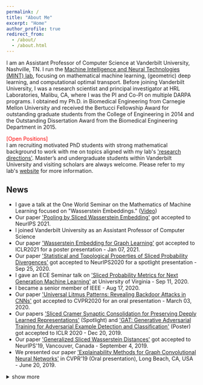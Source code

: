 ```yaml
---
permalink: /
title: "About Me"
excerpt: "Home"
author_profile: true
redirect_from:
  - /about/
  - /about.html
---
```


I am an Assistant Professor of Computer Science at Vanderbilt University, Nashville, TN. I run the [Machine Intelligence and Neural Technologies (MINT) lab](http://lab.vanderbilt.edu/mint-lab), focusing on mathematical machine learning, (geometric) deep learning, and computational optimal transport. Before joining Vanderbilt University, I was a research scientist and principal investigator at HRL Laboratories, Malibu, CA, where I was the PI and Co-PI on multiple DARPA programs. I obtained my Ph.D. in Biomedical Engineering from Carnegie Mellon University and received the Bertucci Fellowship Award for outstanding graduate students from the College of Engineering in 2014 and the Outstanding Dissertation Award from the Biomedical Engineering Department in 2015.<br>

<span style="color:red">[Open Positions]</span><br>
I am recruiting motivated PhD students with strong mathematical background to work with me on topics aligned with my lab's ['research directions'](http://mint-vu.github.io/about/). Master’s and undergraduate students within Vanderbilt University and visiting scholars are always welcome. Please refer to my lab's [website](http://mint-vu.github.io/resources/) for more information.


## News
- I gave a talk at the One World Seminar on the Mathematics of Machine Learning focused on "Wasserstein Embeddings." ([Video](https://www.youtube.com/watch?v=xs9uibPODGk))
- Our paper ['Pooling by Sliced Wasserstein Embedding'](https://neurips.cc/Conferences/2021/ScheduleMultitrack?event=25946) got accepted to NeurIPS 2021.
- I joined Vanderbilt University as an Assistant Professor of Computer Science
- Our paper ['Wasserstein Embedding for Graph Learning'](https://openreview.net/forum?id=AAes_3W-2z) got accepted to ICLR2021 for a poster presentation - Jan 07, 2021.
- Our paper ['Statistical and Topological Properties of Sliced Probability Divergences'](https://neurips.cc/virtual/2020/public/poster_eefc9e10ebdc4a2333b42b2dbb8f27b6.html) got accepted to NeurIPS2020 for a spotlight presentation - Sep 25, 2020.
- I gave an ECE Seminar talk on ['Sliced Probability Metrics for Next Generation Machine Learning'](https://engineering.virginia.edu/events/ece-department-seminar-5) at University of Virginia - Sep 11, 2020.
- I became a senior member of IEEE - Aug 17, 2020.
- Our paper ['Universal Litmus Patterns: Revealing Backdoor Attacks in CNNs'](https://openaccess.thecvf.com/content_CVPR_2020/html/Kolouri_Universal_Litmus_Patterns_Revealing_Backdoor_Attacks_in_CNNs_CVPR_2020_paper.html) got accepted to CVPR2020 for an oral presentation - March 03, 2020.
- Our papers ['Sliced Cramer Synaptic Consolidation for Preserving Deeply Learned Representations'](https://openreview.net/forum?id=BJge3TNKwH) (Spotlight) and ['GAT: Generative Adversarial Training for Adversarial Example Detection and Classification'](https://openreview.net/forum?id=SJeQEp4YDH) (Poster) got accepted to ICLR 2020 -  Dec 20, 2019.
- Our paper ['Generalized Sliced Wasserstein Distances'](https://arxiv.org/pdf/1902.00434.pdf) got accepted to NeurIPS'19, Vancouver, Canada - September 4, 2019.
- We presented our paper ['Explainability Methods for Graph Convolutional Neural Networks'](http://openaccess.thecvf.com/content_CVPR_2019/papers/Pope_Explainability_Methods_for_Graph_Convolutional_Neural_Networks_CVPR_2019_paper.pdf) in CVPR'19 (Oral presentation), Long Beach, CA, USA - June 20, 2019.

<details>
<summary>show more</summary>
- We presented our paper ['SAR Image Classification Using Few-Shot Cross-Domain Transfer Learning'](http://openaccess.thecvf.com/content_CVPRW_2019/papers/PBVS/Rostami_SAR_Image_Classification_Using_Few-Shot_Cross-Domain_Transfer_Learning_CVPRW_2019_paper.pdf) in CVPRW'19 (Oral presentation), Long Beach, CA, USA - June 16 2019.
- Our paper on ['Deep Transfer Learning for Few-Shot SAR Image Classification'](https://www.preprints.org/manuscript/201905.0030/v1) got accepted to the IEEE Journal of Remote Sensing.
- We presented our ['Sliced-Wasserstein Auto-Encoder'](https://openreview.net/pdf?id=H1xaJn05FQ) paper in ICLR'19, New Orleans, LA, USA - May 9, 2019.
- I gave a talk on 'Optimal Transport in Biomedical Imaging' in the British Applied Mathematics Colloquium 2019 (BAMC'19), at Unviersity of Bath, UK - April 25, 2019. ([slides](https://github.com/skolouri/BAMC2019))
- I gave a talk on 'Generalized Sliced-Wasserstein Distances' in the Department of Applied Mathematics  at University of Cambridge, UK - April 23, 2019.
- I gave an ECE Graduate Seminar talk at Carnegie Mellon University on Feb 14, 2019, on the topic of ["Generalized Sliced-Wasserstein Distances and Their Applications in Generative Modeling and Transfer Learning"](https://www.ece.cmu.edu/news-and-events/seminars.html).
- Our paper ["Sliced Wasserstein Auto-Encoders"](https://openreview.net/pdf?id=H1xaJn05FQ) got accepted to ICLR'19 - Dec 21, 2018
- Our paper ["Discovering Molecular Functional Groups Using Graph Convolutional Neural Networks"](https://arxiv.org/pdf/1812.00265.pdf) is now available on arXiv - Dec 6, 2018
- Our proposal titled, ['Super-Turing Evolving Lifelong Learning ARchitecture (STELLAR)'](http://www.hrl.com/news/2018/07/19/stellar-system-will-enable-autonomous-systems-to-learn-for-life), was funded by DARPA. Dr. Hava Siegelmann is the program manager leading the Lifelong Learning Machines (L2M) program at DARPA. The HRL team is led by Dr. Praveen Pilly and I and consists of academic members from six world-renowned universities - July 2018
- We are presenting our paper ["Multi-Agent Distributed Lifelong Learning for Collective Knowledge Acquisition"](http://ifaamas.org/Proceedings/aamas2018/pdfs/p712.pdf) at AAMAS2018 - July 2018
- We are presenting two papers at CVPR2018 [paper 1](http://openaccess.thecvf.com/content_cvpr_2018/papers/Murez_Image_to_Image_CVPR_2018_paper.pdf) [paper 2](http://openaccess.thecvf.com/content_cvpr_2018/CameraReady/3352.pdf) - June 2018
- I received my second IR&D Research Award at HRL Laboratories for our Deep Sense Learning (DSL) project - June 2018
- Our tutorial on ["Optimal Transport in Biomedical Imaging"](https://biomedicalimaging.org/2018/tutorials/) at the IEEE International Symposium on Biomedical Imaging (ISBI) was an absolute success.
- We are presenting our paper ["Joint Dictionaries for Zero-Shot Learning"](https://aaai.org/ocs/index.php/AAAI/AAAI18/paper/view/16404/16723) at AAAI'18 - February 2018
</details>

